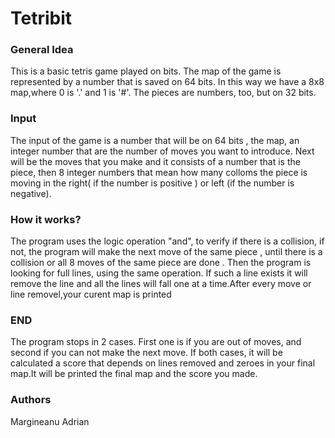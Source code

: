 # Tetribit

### General Idea
This is a basic tetris game played on bits. The map of the game is represented by a number that is saved on 64 bits. In this way we have a 8x8 map,where 0 is '.' and 1 is '#'. The pieces are numbers, too, but on 32 bits. 

### Input
The input of the game is a number that will be on 64 bits , the map, an integer number that are the number of moves you want to introduce. Next will be the moves that you make and it consists of a number that is the piece, then 8 integer numbers that mean how many colloms the piece is moving in the right( if the number is positive ) or left (if the number is negative).

### How it works?
The program uses the logic operation "and", to verify if there is a collision, if not, the program will make the next move of the same piece , until there is a collision or all 8 moves of the same piece are done . Then the program is looking for full lines, using the same operation. If such a line exists it will remove the line and all the lines will fall one at a time.After every move or line removel,your curent map is printed

### END
The program stops in 2 cases. First one is if you are out of moves, and second if you can not make the next move. If both cases, it will be calculated a score that depends on lines removed and zeroes in your final map.It will be printed the final map and the score you made.

### Authors
Margineanu Adrian
